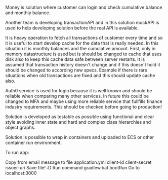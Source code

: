 Money is solution where customer can login and check cumulative balance
and monthly balance. 

Another team is developing transactionAPI and in this solution mockAPI
is used to help developing solution before the real API is available.

It is heavy operation to fetch all transactions of customer every time and so it
is useful to start develop cache for the data that is really needed. In this situation
it is monthly balances and the cumulative amount. First, only in memory datastructure is used
but is should be changed to cache that uses disk also to keep this cache data safe between
server restarts. It is assumed that transaction history doesn't change and if this doesn't hold
it should be changed to according new specs. Example if there is rare situations when old transactions
are fixed and this should update cache also.

Auth0 service is used for login because it is well known and should be reliable when comparing
many other services. In future this could be changed to MFA and maybe using more reliable service
that fullfills finance industry requirements. This should be checked before going to production!

Solution is developed as testable as possible using functional and clear style avoiding inner state
and hard and complex class hierarchies and object graphs.

Solution is possible to wrap in containers and uploaded to ECS or other container run environment.

To run app:

Copy from email message to file application.yml
client-id
client-secret
issuer-uri
Save file! :D
Run command gradlew.bat bootRun
Go to localhost:3000

